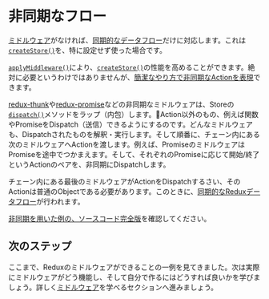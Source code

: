 # 非同期なフロー

[ミドルウェア](Middleware.md)がなければ、[同期的なデータフロー](../basics/DataFlow.md)だけに対応します。これは[`createStore()`](../api/createStore.md)を、特に設定せず使った場合です。

[`applyMiddleware()`](../api/applyMiddleware.md)により、[`createStore()`](../api/createStore.md)の性能を高めることができます。絶対に必要というわけではありませんが、[簡潔なやり方で非同期なActionを表現](AsyncActions.md)できます。

[redux-thunk](https://github.com/gaearon/redux-thunk)や[redux-promise](https://github.com/acdlite/redux-promise)などの非同期なミドルウェアは、Storeの[`dispatch()`](../api/Store.md#dispatch)メソッドをラップ（内包）します。Action以外のもの、例えば関数やPromiseをDispatch（送信）できるようにするのです。どんなミドルウェアも、Dispatchされたものを解釈・実行します。そして順番に、チェーン内にある次のミドルウェアへActionを渡します。例えば、PromiseのミドルウェアはPromiseを途中でつかまえます。そして、それぞれのPromiseに応じて開始/終了というActionのペアを、非同期にDispatchします。

チェーン内にある最後のミドルウェアがActionをDispatchするさい、そのActionは普通のObjectである必要があります。このときに、[同期的なReduxデータフロー](../basics/DataFlow.md)が行われます。

[非同期を用いた例の、ソースコード完全版](ExampleRedditAPI.md)を確認してください。

## 次のステップ

ここまで、Reduxのミドルウェアができることの一例を見てきました。次は実際にミドルウェアがどう機能し、そして自分で作るにはどうすれば良いかを学びましょう。詳しく[ミドルウェア](Middleware.md)を学べるセクションへ進みましょう。
